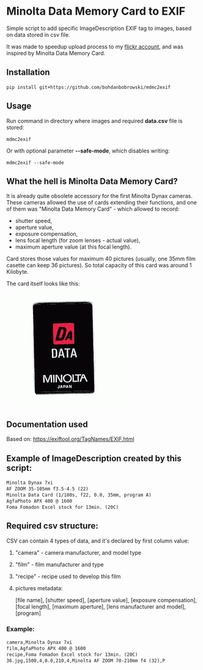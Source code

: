 # Minolta Data Memory Card to EXIF

Simple script to add specific ImageDescription EXIF tag to images, based on data stored in csv file. 

It was made to speedup upload process to my <a href="https://flickr.com/photos/bodzio">flickr account</a>, and was inspired by Minolta Data Memory Card. 

## Installation

    pip install git+https://github.com/bohdanbobrowski/mdmc2exif

## Usage

Run command in directory where images and required **data.csv** file is stored:

    mdmc2exif

Or with optional parameter **--safe-mode**, which disables writing:

    mdmc2exif --safe-mode

## What the hell is Minolta Data Memory Card?

It is already quite obsolete accessory for the first Minolta Dynax cameras. These cameras allowed the use of cards extending their functions, and one of them was "Minolta Data Memory Card" - which allowed to record:
- shutter speed, 
- aperture value, 
- exposure compensation, 
- lens focal length (for zoom lenses - actual value), 
- maximum aperture value (at this focal length).

Card stores those values for maximum 40 pictures (usually, one 35mm film casette can keep 36 pictures). So total capacity of this card was around 1 Kilobyte.

The card itself looks like this:

<img src="minolta_data_memory_card.gif" />

## Documentation used

Based on: https://exiftool.org/TagNames/EXIF.html

## Example of ImageDescription created by this script:

    Minolta Dynax 7xi
    AF ZOOM 35-105mm f3.5-4.5 (22)
    Minolta Data Card (1/180s, f22, 0.0, 35mm, program A)
    AgfaPhoto APX 400 @ 1600
    Foma Fomadon Excel stock for 13min. (20C)

## Required csv structure:

CSV can contain 4 types of data, and it's declared by first column value: 

1. "camera" - camera manufacturer, and model type
2. "film" - film manufacturer and type
3. "recipe" - recipe used to develop this film
4. pictures metadata:
    

    [file name], [shutter speed], [aperture value], [exposure compensation], [focal length], [maximum aperture], [lens manufacturer and model], [program]


### Example:

    camera,Minolta Dynax 7xi
    film,AgfaPhoto APX 400 @ 1600
    recipe,Foma Fomadon Excel stock for 13min. (20C)
    36.jpg,1500,4,0.0,210,4,Minolta AF ZOOM 70-210mm f4 (32),P
